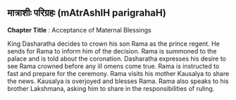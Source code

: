 ## मात्राशीः परिग्रहः (mAtrAshIH parigrahaH)
**Chapter Title** : Acceptance of Maternal Blessings

King Dasharatha decides to crown his son Rama as the prince regent. He sends for Rama to inform him of the decision. Rama is summoned to the palace and is told about the coronation. Dasharatha expresses his desire to see Rama crowned before any ill omens come true. Rama is instructed to fast and prepare for the ceremony. Rama visits his mother Kausalya to share the news. Kausalya is overjoyed and blesses Rama. Rama also speaks to his brother Lakshmana, asking him to share in the responsibilities of ruling.